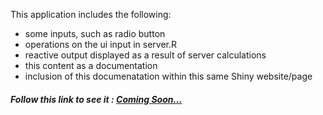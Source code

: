 This application includes the following:

* some inputs, such as radio button
* operations on the ui input in server.R
* reactive output displayed as a result of server calculations
* this content as a documentation
* inclusion of this documenatation within this same Shiny website/page

##### Follow this link to see it : [Coming Soon...](https://ptaal.github.io/Developing-Data-Products/assign4)

